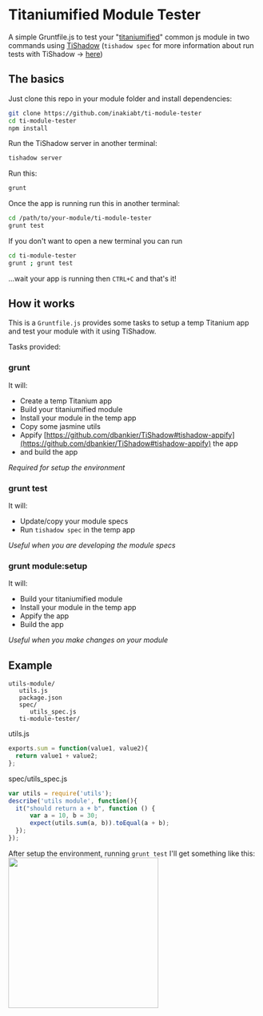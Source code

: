 # Titaniumified Module Tester
A simple Gruntfile.js to test your "[titaniumified](https://github.com/smclab/titaniumifier)" common js module in two commands using [TiShadow](https://github.com/dbankier/TiShadow) (`tishadow spec` for more information about run tests with TiShadow -> [here](https://github.com/dbankier/TiShadow#testing--assertions))

## The basics
Just clone this repo in your module folder and install dependencies:
```bash
git clone https://github.com/inakiabt/ti-module-tester
cd ti-module-tester
npm install
```

Run the TiShadow server in another terminal:
```bash
tishadow server
```

Run this:
```bash
grunt
```

Once the app is running run this in another terminal:
```bash
cd /path/to/your-module/ti-module-tester
grunt test
```

If you don't want to open a new terminal you can run 
```bash
cd ti-module-tester
grunt ; grunt test
```
...wait your app is running then `CTRL+C` and that's it!

## How it works
This is a `Gruntfile.js` provides some tasks to setup a temp Titanium app and test your module with it using TiShadow.

Tasks provided:
### grunt
It will:
 - Create a temp Titanium app
 - Build your titaniumified module
 - Install your module in the temp app
 - Copy some jasmine utils
 - Appify [https://github.com/dbankier/TiShadow#tishadow-appify](https://github.com/dbankier/TiShadow#tishadow-appify) the app
 - and build the app

*Required for setup the environment*
 
### grunt test
It will:
 - Update/copy your module specs
 - Run `tishadow spec` in the temp app

*Useful when you are developing the module specs*

### grunt module:setup
It will:
 - Build your titaniumified module
 - Install your module in the temp app
 - Appify the app
 - Build the app

*Useful when you make changes on your module*

## Example
```
utils-module/
   utils.js
   package.json
   spec/
      utils_spec.js
   ti-module-tester/
```

utils.js
```javascript
exports.sum = function(value1, value2){
  return value1 + value2;
};
```

spec/utils_spec.js
```javascript
var utils = require('utils');
describe('utils module', function(){
  it("should return a + b", function () {
      var a = 10, b = 30;
      expect(utils.sum(a, b)).toEqual(a + b);
  });
});

```

After setup the environment, running `grunt test` I'll get something like this:
<img src="http://i.imgur.com/s8vgjlO.png" height="300">
